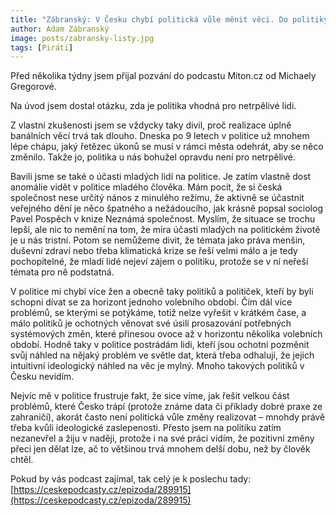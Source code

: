 ```yaml
---
title: "Zábranský: V Česku chybí politická vůle měnit věci. Do politiky by mělo přijít víc mladých"
author: Adam Zábranský
image: posts/zabransky-listy.jpg
tags: [Piráti]
---
```


Před několika týdny jsem přijal pozvání do podcastu Miton.cz od Michaely Gregorové.

Na úvod jsem dostal otázku, zda je politika vhodná pro netrpělivé lidi.

Z vlastní zkušenosti jsem se vždycky taky divil, proč realizace úplně banálních věcí trvá tak dlouho. Dneska po 9 letech v politice už mnohem lépe chápu, jaký řetězec úkonů se musí v rámci města odehrát, aby se něco změnilo. Takže jo, politika u nás bohužel opravdu není pro netrpělivé.

Bavili jsme se také o účasti mladých lidí na politice. Je zatím vlastně dost anomálie vidět v politice mladého člověka. Mám pocit, že si česká společnost nese určitý nános z minulého režimu, že aktivně se účastnit veřejného dění je něco špatného a nežádoucího, jak krásně popsal sociolog Pavel Pospěch v knize Neznámá společnost. Myslím, že situace se trochu lepší, ale nic to nemění na tom, že míra účasti mladých na politickém životě je u nás tristní. Potom se nemůžeme divit, že témata jako práva menšin, duševní zdraví nebo třeba klimatická krize se řeší velmi málo a je tedy pochopitelné, že mladí lidé nejeví zájem o politiku, protože se v ní neřeší témata pro ně podstatná.

V politice mi chybí více žen a obecně taky politiků a političek, kteří by byli schopni dívat se za horizont jednoho volebního období. Čím dál více problémů, se kterými se potýkáme, totiž nelze vyřešit v krátkém čase, a málo politiků je ochotných věnovat své úsilí prosazování potřebných systémových změn, které přinesou ovoce až v horizontu několika volebních období. Hodně taky v politice postrádám lidi, kteří jsou ochotni pozměnit svůj náhled na nějaký problém ve světle dat, která třeba odhalují, že jejich intuitivní ideologický náhled na věc je mylný. Mnoho takových politiků v Česku nevidím.

Nejvíc mě v politice frustruje fakt, že sice víme, jak řešit velkou část problémů, které Česko trápí (protože známe data či příklady dobré praxe ze zahraničí), akorát často není politická vůle změny realizovat – mnohdy právě třeba kvůli ideologické zaslepenosti. Přesto jsem na politiku zatím nezanevřel a žiju v naději, protože i na své práci vidím, že pozitivní změny přeci jen dělat lze, ač to většinou trvá mnohem delší dobu, než by člověk chtěl.

Pokud by vás podcast zajímal, tak celý je k poslechu tady: [https://ceskepodcasty.cz/epizoda/289915](https://ceskepodcasty.cz/epizoda/289915)
